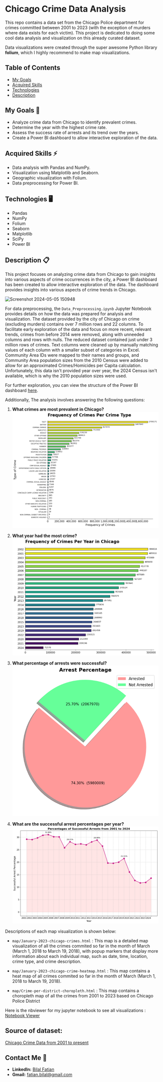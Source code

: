 # Chicago Crime Data Analysis

This repo contains a data set from the Chicago Police department for crimes committed between 2001 to 2023 (with the exception of murders where data exists for each victim). This project is dedicated to doing some cool data analysis and visualization on this already curated dataset.

Data visualizations were created through the super awesome Python library **folium**, which I highly recommend to make map visualizations.

## Table of Contents
- [My Goals](#my-goals)
- [Acquired Skills](#acquired-skills)
- [Technologies](#technologies)
- [Description](#description)

## My Goals 🎯
- Analyze crime data from Chicago to identify prevalent crimes.
- Determine the year with the highest crime rate.
- Assess the success rate of arrests and its trend over the years.
- Create a Power BI dashboard to allow interactive exploration of the data.

## Acquired Skills ⚡
- Data analysis with Pandas and NumPy.
- Visualization using Matplotlib and Seaborn.
- Geographic visualization with Folium.
- Data preprocessing for Power BI.

## Technologies 🖥️
- Pandas
- NumPy
- Folium
- Seaborn
- Matplotlib
- SciPy
- Power BI

## Description 📋

This project focuses on analyzing crime data from Chicago to gain insights into various aspects of crime occurrences in the city, a Power BI dashboard has been created to allow interactive exploration of the data. The dashboard provides insights into various aspects of crime trends in Chicago.

<img width="606" alt="Screenshot 2024-05-05 150948" src="https://github.com/bilalfatian/Chicago-Crime-Data-Analysis/assets/92918987/3fc6222a-d624-43db-b0db-8cb7d5521248">

For data preprocessing, the `Data_Preprocessing.ipynb` Jupyter Notebook provides details on how the data was prepared for analysis and visualization. The dataset provided by the city of Chicago on crime (excluding murders) contains over 7 million rows and 22 columns. To facilitate early exploration of the data and focus on more recent, relevant trends, crimes from before 2014 were removed, along with unneeded columns and rows with nulls. The reduced dataset contained just under 3 million rows of crimes. Text columns were cleaned up by manually matching values of each column with a smaller subset of categories in Excel. Community Area IDs were mapped to their names and groups, and Community Area population sizes from the 2010 Census were added to allow for an approximated Crimes/Homicides per Capita calculation. Unfortunately, this data isn't provided year over year, the 2024 Census isn't available, which is why the 2010 population sizes were used.

For further exploration, you can view the structure of the Power BI dashboard [here](https://github.com/bilalfatian/Chicago-Crime-Data-Analysis/blob/main/Chicago_Crime_Dashboard.pdf).


Additionally, The analysis involves answering the following questions:

1. **What crimes are most prevalent in Chicago?**
   ![Frequency of Crimes Per Crime Type](./Images/Frequency%20of%20Crimes%20Per%20Crime%20Type.png)

2. **What year had the most crime?**
   ![Frequency of Crimes Per Year in Chicago](./Images/Frequency%20of%20Crimes%20Per%20Year%20in%20Chicago.png)

3. **What percentage of arrests were successful?**
   ![Arrest Percentage](./Images/Arrest%20Percentage.png)

4. **What are the successful arrest percentages per year?**
   ![Percentages of Successful Arrests from 2001 to 2024](./Images/Percentages%20of%20Successful%20Arrests%20from%202001%20to%202024.png)



Descriptions of each map visualization is shown below:

- `map/January-2023-chicago-crimes.html` : This map is a detailed map visualization of all the crimes commited so far in the month of March (March 1, 2018 to March 19, 2018), with popup markers that display more information about each individual map, such as date, time, location, crime type, and crime description.
  
- `map/January-2023-chicago-crime-heatmap.html` : This map contains a heat map of all crimes commited so far in the month of March (March 1, 2018 to March 19, 2018).
  
- `map/Crime-per-district-choropleth.html` : This map contains a choropleth map of all the crimes from 2001 to 2023 based on Chicago Police District
 
Here is the nbviewer for my jupyter notebook to see all visualizations : [Notebook Viewer](https://nbviewer.org/github/bilalfatian/Chicago-Crime-Data-Analysis/blob/main/Chicago-Crime-Data-Analysis.ipynb)

## Source of dataset:
[Chicago Crime Data from 2001 to present](https://data.cityofchicago.org/Public-Safety/Crimes-2001-to-present/ijzp-q8t2)


## Contact Me 📨

- **LinkedIn:** [Bilal Fatian](https://www.linkedin.com/in/bilal-fatian-806813254/)
- **Gmail:** [fatian.bilal@gmail.com](mailto:fatian.bilal@gmail.com)

